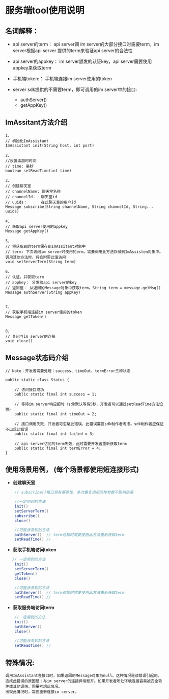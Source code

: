 
# 服务端tool使用说明


## 名词解释：

* api server的term： api server调 im server的大部分接口时需要term，im server根据api server 提供的term来验证api server的合法性
* api server的appkey： im server颁发的认证key，api server需要使用appkey来获取term
* 手机端token:： 手机端连接im server使用的token

* server sdk提供的不需要term，即可调用的im server中的接口:  

    * authServer()
    * getAppKey()


## ImAssitant方法介绍  

    1、
    // 初始化ImAssistant  
    ImAssistant init(String host, int port)  

    2、
    //设置读超时时间
    // time: 毫秒
    boolean setReadTime(int time)  

    3、
    // 创建聊天室 
    // channelName: 聊天室名称
    // channelId：  聊天室id
    // uuids：      在此聊天室的用户id
    Message subscribe(String channelName, String channelId, String... uuids)

    4、
    // 获取api server使用的appkey
    Message getAppKey()

    5、
    // 将获取到的term保存到ImAssitant对象中
    // term: 下次访问im server时使用的erm，需要调用此方法存储到ImAssisten对象中。调用其他方法时，将会附带此值访问
    void setServerTerm(String term)

    6、
    // 认证，并获取term
    // appkey： 分发给api server的key
    // 返回值： 从返回的Message对象中获取term。String term = message.getMsg()
    Message authServer(String appKey)


    7、
    // 获取手机端连接im server使用的token
    Message getToken()


    8、
    // 关闭与im server的连接
    void close()


## Message状态码介绍


    // Note：开发者需要处理：success、timeOut、termError三种状态

    public static class Status {

        // 访问接口成功
        public static final int success = 1;

        // 等待im server响应超时（sdk默认等待5秒，开发者可以通过setReadTime方法设置）
        public static final int timeOut = 2;

        // 接口调用失败，开发者可忽略此错误，此错误需要sdk制作者考虑。sdk制作者应保证不出现此错误
        public static final int failed = 3;

        // api server访问的term失效，此时需要开发者重新获取term
        public static final int termError = 4;
    }



## 使用场景用例， (每个场景都使用短连接形式)

* **创建聊天室**
```java
    // subscribe()接口具有幂等性，多次重复调用同样参数不影响结果

    //一定用到的方法
    init()
    setServerTerm()
    subscribe()
    close()

    //可能涉及到的方法
    authServer()  // term过期时需要使用此方法重新获取term
    setReadTime() //
```

* **获取手机端访问token**
```java
   // 一定用到的方法
    init()
    setServerTerm()
    getToken()
    close()

    //可能涉及到的方法
    authServer()  // term过期时需要使用此方法重新获取term
    setReadTime() //
```

* **获取服务端访问term**
```java
    //一定用到的方法
    init()
    authServer()
    close()

    //可能涉及到的方法
    setReadTime() //
```

## 特殊情况:
    调用ImAssistant各接口时，如果返回的Message对象为null。这种情况是读错误引起的。
    造成此错误的原因是：与im server的连接异常断开。如果开发者所处环境连接容易被安全软件或其他误伤，需要考虑此情况。
    出现此情况时，需要重新连接im server。






